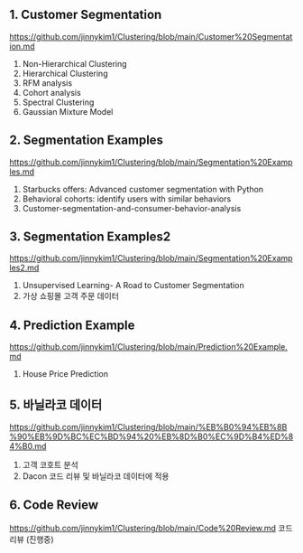 ## 1. Customer Segmentation ##
https://github.com/jinnykim1/Clustering/blob/main/Customer%20Segmentation.md
1) Non-Hierarchical Clustering
2) Hierarchical Clustering
3) RFM analysis
4) Cohort analysis
5) Spectral Clustering
6) Gaussian Mixture Model


## 2. Segmentation Examples ##
https://github.com/jinnykim1/Clustering/blob/main/Segmentation%20Examples.md
1) Starbucks offers: Advanced customer segmentation with Python
2) Behavioral cohorts: identify users with similar behaviors
3) Customer-segmentation-and-consumer-behavior-analysis


## 3. Segmentation Examples2 ##
https://github.com/jinnykim1/Clustering/blob/main/Segmentation%20Examples2.md
1) Unsupervised Learning- A Road to Customer Segmentation
2) 가상 쇼핑몰 고객 주문 데이터


## 4. Prediction Example ##
https://github.com/jinnykim1/Clustering/blob/main/Prediction%20Example.md
1) House Price Prediction


## 5. 바닐라코 데이터 ##
https://github.com/jinnykim1/Clustering/blob/main/%EB%B0%94%EB%8B%90%EB%9D%BC%EC%BD%94%20%EB%8D%B0%EC%9D%B4%ED%84%B0.md
1) 고객 코호트 분석
2) Dacon 코드 리뷰 및 바닐라코 데이터에 적용


## 6. Code Review ##
https://github.com/jinnykim1/Clustering/blob/main/Code%20Review.md
코드 리뷰 (진행중)
